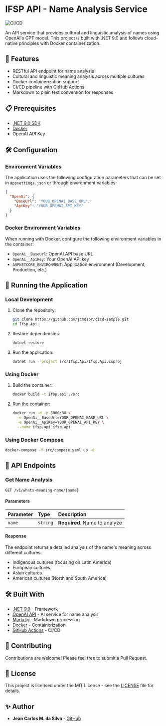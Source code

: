 # IFSP API - Name Analysis Service

![CI/CD](https://github.com/jcmdsbr/cicd-sample/actions/workflows/pipeline.yaml/badge.svg)

An API service that provides cultural and linguistic analysis of names using OpenAI's GPT model. This project is built with .NET 9.0 and follows cloud-native principles with Docker containerization.

## 🚀 Features

- RESTful API endpoint for name analysis
- Cultural and linguistic meaning analysis across multiple cultures
- Docker containerization support
- CI/CD pipeline with GitHub Actions
- Markdown to plain text conversion for responses

## 📋 Prerequisites

- [.NET 9.0 SDK](https://dotnet.microsoft.com/download)
- [Docker](https://www.docker.com/products/docker-desktop)
- OpenAI API Key

## 🛠️ Configuration

### Environment Variables

The application uses the following configuration parameters that can be set in `appsettings.json` or through environment variables:

```json
{
  "OpenAi": {
    "BaseUrl": "YOUR_OPENAI_BASE_URL",
    "ApiKey": "YOUR_OPENAI_API_KEY"
  }
}
```

### Docker Environment Variables

When running with Docker, configure the following environment variables in the container:

- `OpenAi__BaseUrl`: OpenAI API base URL
- `OpenAi__ApiKey`: Your OpenAI API key
- `ASPNETCORE_ENVIRONMENT`: Application environment (Development, Production, etc.)

## 🚀 Running the Application

### Local Development

1. Clone the repository:
   ```bash
   git clone https://github.com/jcmdsbr/cicd-sample.git
   cd Ifsp.Api
   ```

2. Restore dependencies:
   ```bash
   dotnet restore
   ```

3. Run the application:
   ```bash
   dotnet run --project src/Ifsp.Api/Ifsp.Api.csproj
   ```

### Using Docker

1. Build the container:
   ```bash
   docker build -t ifsp.api ./src
   ```

2. Run the container:
   ```bash
   docker run -d -p 8080:80 \
     -e OpenAi__BaseUrl=YOUR_OPENAI_BASE_URL \
     -e OpenAi__ApiKey=YOUR_OPENAI_API_KEY \
     --name ifsp.api ifsp.api
   ```

### Using Docker Compose

```bash
docker-compose -f src/compose.yaml up -d
```

## 🔌 API Endpoints

### Get Name Analysis

```http
GET /v1/whats-meaning-name/{name}
```

#### Parameters

| Parameter | Type     | Description                |
| :-------- | :------- | :------------------------- |
| `name`    | `string` | **Required**. Name to analyze |

#### Response

The endpoint returns a detailed analysis of the name's meaning across different cultures:
- Indigenous cultures (focusing on Latin America)
- European cultures
- Asian cultures
- American cultures (North and South America)

## 🛠️ Built With

- [.NET 9.0](https://dotnet.microsoft.com/) - Framework
- [OpenAI API](https://openai.com/) - AI service for name analysis
- [Markdig](https://github.com/xoofx/markdig) - Markdown processing
- [Docker](https://www.docker.com/) - Containerization
- [GitHub Actions](https://github.com/features/actions) - CI/CD

## 👥 Contributing

Contributions are welcome! Please feel free to submit a Pull Request.

## 📝 License

This project is licensed under the MIT License - see the [LICENSE](LICENSE) file for details.

## ✨ Author

* **Jean Carlos M. da Silva** - [GitHub](https://github.com/jcmdsbr)